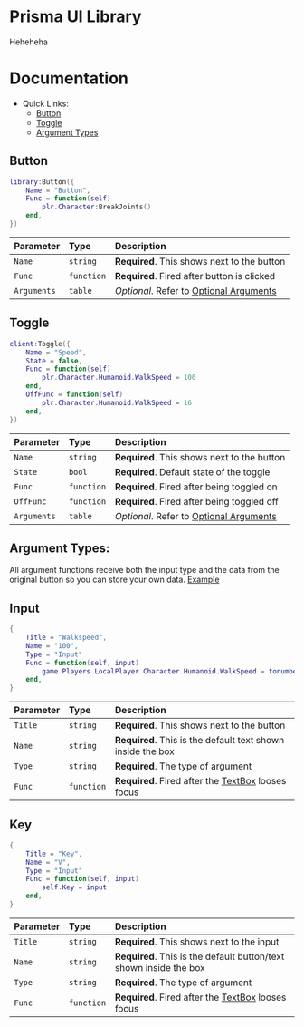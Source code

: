 
# Prisma UI Library

Heheheha


# Documentation

* Quick Links:
    - [Button](#Button)
    - [Toggle](#Toggle)
    - [Argument Types](#Argument-Types)

## Button

```lua
library:Button({
	Name = "Button",
	Func = function(self)
		plr.Character:BreakJoints()
	end,
})
```

| Parameter | Type     | Description                |
| :-------- | :------- | :------------------------- |
| `Name` | `string` | **Required**. This shows next to the button|
| `Func` | `function` | **Required**. Fired after button is clicked|
| `Arguments` | `table` | _Optional_. Refer to [Optional Arguments](#Argument-Types)

## Toggle

```lua
client:Toggle({
    Name = "Speed",
    State = false,
    Func = function(self)
        plr.Character.Humanoid.WalkSpeed = 100
    end,
    OffFunc = function(self)
        plr.Character.Humanoid.WalkSpeed = 16
    end,
})
```

| Parameter | Type     | Description                |
| :-------- | :------- | :------------------------- |
| `Name` | `string` | **Required**. This shows next to the button|
| `State` | `bool` | **Required**. Default state of the toggle|
| `Func` | `function` | **Required**. Fired after being toggled on|
| `OffFunc` | `function` | **Required**. Fired after being toggled off|
| `Arguments` | `table` | _Optional_. Refer to [Optional Arguments](#Argument-Types)




## Argument Types:

All argument functions receive both the input type and the data from the original button so you can store your own data. [Example](##Key)

## Input
```lua
{
    Title = "Walkspeed",
    Name = "100",
    Type = "Input"
    Func = function(self, input)
        game.Players.LocalPlayer.Character.Humanoid.WalkSpeed = tonumber(input)
    end,
}
```
| Parameter | Type     | Description                |
| :-------- | :------- | :------------------------- |
| `Title` | `string` | **Required**. This shows next to the button|
| `Name` | `string` | **Required**. This is the default text shown inside the box|
| `Type` | `string` | **Required**. The type of argument|
| `Func` | `function` | **Required**. Fired after the [TextBox](https://create.roblox.com/docs/reference/engine/classes/TextBox) looses focus|


## Key
```lua
{
    Title = "Key",
    Name = "V",
    Type = "Input"
    Func = function(self, input)
        self.Key = input
    end,
}
```
| Parameter | Type     | Description                |
| :-------- | :------- | :------------------------- |
| `Title` | `string` | **Required**. This shows next to the input|
| `Name` | `string` | **Required**. This is the default button/text shown inside the box|
| `Type` | `string` | **Required**. The type of argument|
| `Func` | `function` | **Required**. Fired after the [TextBox](https://create.roblox.com/docs/reference/engine/classes/TextBox) looses focus|